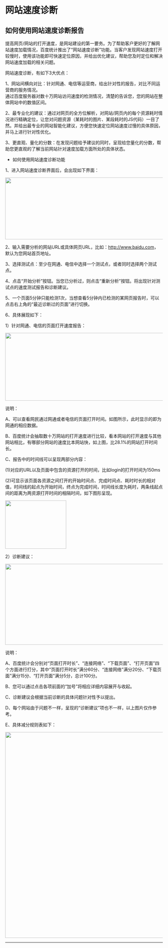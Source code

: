 # 网站速度诊断

<div class="help-center-list-content">
                    <h2>如何使用网站速度诊断报告</h2>
                    <div class="help-center-list-content-detail"><p>提高网页/网站的打开速度，是网站建设的第一要务。为了帮助客户更好的了解网站速度加载情况，百度统计推出了“网站速度诊断”功能。当客户发现网站速度打开较慢时，使用该功能即可快速定位原因，并给出优化建议，帮助您及时定位和解决网站速度加载的相关问题。</p>

<p>网站速度诊断，有如下3大优点：</p>

<p>1、网站间横向对比：针对网通、电信等运营商，给出针对性的报告，对比不同运营商的服务情况。 <br>
通过百度服务器对数十万网站访问速度的检测情况，清楚的告诉您，您的网站在整体网站中的数值区间。</p>

<p>2、最专业化的建议：通过对网页的全方位解析，对网站/网页内的每个资源耗时情况进行精确定位，让您对问题资源（某耗时的图片、某段耗时的JS代码）一目了然。并给出最专业的网站智能化建议，方便您快速定位网站速度过慢的具体原因，并马上进行针对性优化。</p>

<p>3、更直观、量化的分数：在发现问题给予建议的同时，呈现给您量化的分数，帮助您更直观的了解当前网站针对速度加载方面所处的具体状态。</p>

<ul>
<li>如何使用网站速度诊断功能</li>
</ul>

<p>1、进入网站速度诊断界面后，会出现如下界面：</p>

<p><img src="http://mtj.baidu.com/static/article/image/tongji/%E4%BD%BF%E7%94%A8%E6%8C%87%E5%8D%97/%E6%95%B0%E6%8D%AE%E6%8A%A5%E5%91%8A/%E4%BC%98%E5%8C%96%E5%88%86%E6%9E%90-%E5%B7%B2review/%E5%A6%82%E4%BD%95%E4%BD%BF%E7%94%A8%E7%BD%91%E7%AB%99%E9%80%9F%E5%BA%A6%E8%AF%8A%E6%96%AD%E6%8A%A5%E5%91%8A--%E5%B7%B2review/media/image1.png" width="553" height="197"></p>

<p>2、输入需要分析的网站URL或具体网页URL，比如：<a href="http://www.baidu.com">http://www.baidu.com</a>，默认为您网站首页地址。</p>

<p>3、选择测试点：至少在网通、电信中选择一个测试点，或者同时选择两个测试点。</p>

<p>4、点击“开始分析”按钮。当您已分析过，则点击“重新分析”按钮。将出现针对测试点的速度测试报告和诊断建议。</p>

<p>5、一个页面5分钟只能检测1次，当想查看5分钟内已检测的某网页报告时，可以点击右上角的“最近诊断过的页面”进行切换。</p>

<p>6、具体展现如下：</p>

<p>1）针对网通、电信的页面打开速度报告：</p>

<p><img src="http://mtj.baidu.com/static/article/image/tongji/%E4%BD%BF%E7%94%A8%E6%8C%87%E5%8D%97/%E6%95%B0%E6%8D%AE%E6%8A%A5%E5%91%8A/%E4%BC%98%E5%8C%96%E5%88%86%E6%9E%90-%E5%B7%B2review/%E5%A6%82%E4%BD%95%E4%BD%BF%E7%94%A8%E7%BD%91%E7%AB%99%E9%80%9F%E5%BA%A6%E8%AF%8A%E6%96%AD%E6%8A%A5%E5%91%8A--%E5%B7%B2review/media/image2.png" width="553" height="216"></p>

<p>说明：</p>

<p>A、可以查看网民通过网通或者电信的页面打开时间。如图所示，此时显示的即为网通的相应数据。</p>

<p>B、百度统计会抽取数十万网站的打开速度进行比较，看本网站的打开速度与其他网站相比，有哪部分网站的速度比本网站快，如上图，比28.1%的网站打开时间长。</p>

<p>C、报告中的时间线可以呈现两部分内容：</p>

<p>(1)对应的URL以及页面中包含的资源打开的时间，比如login的打开时间为150ms</p>

<p>(2)可显示该页面各资源之间打开的开始时间点、完成时间点、耗时时长的相对值，时间线的起点为开始时间，终点为完成时间，时间线长度为耗时，两条线起点间的距离为两资源打开时间的相隔时间，如下图形呈现。</p>

<p><img src="http://mtj.baidu.com/static/article/image/tongji/%E4%BD%BF%E7%94%A8%E6%8C%87%E5%8D%97/%E6%95%B0%E6%8D%AE%E6%8A%A5%E5%91%8A/%E4%BC%98%E5%8C%96%E5%88%86%E6%9E%90-%E5%B7%B2review/%E5%A6%82%E4%BD%95%E4%BD%BF%E7%94%A8%E7%BD%91%E7%AB%99%E9%80%9F%E5%BA%A6%E8%AF%8A%E6%96%AD%E6%8A%A5%E5%91%8A--%E5%B7%B2review/media/image3.png" width="195" height="154"></p>

<p>2）诊断建议：</p>

<p><img src="http://mtj.baidu.com/static/article/image/tongji/%E4%BD%BF%E7%94%A8%E6%8C%87%E5%8D%97/%E6%95%B0%E6%8D%AE%E6%8A%A5%E5%91%8A/%E4%BC%98%E5%8C%96%E5%88%86%E6%9E%90-%E5%B7%B2review/%E5%A6%82%E4%BD%95%E4%BD%BF%E7%94%A8%E7%BD%91%E7%AB%99%E9%80%9F%E5%BA%A6%E8%AF%8A%E6%96%AD%E6%8A%A5%E5%91%8A--%E5%B7%B2review/media/image4.png" width="553" height="258"></p>

<p>说明：</p>

<p>A、百度统计会分别对“页面打开时长”、“连接网络”、“下载页面”、“打开页面”四个方面进行打分，其中“页面打开时长”满分60分、“连接网络”满分20分、“下载页面”满分15分、“打开页面”满分5分，总计100分。</p>

<p>B、您可以通过点击各项前面的“加号”将相应详细内容展开与收起。</p>

<p>C、诊断建议会根据当前诊断的具体问题针对性予以提出。</p>

<p>D、每个网站由于问题不一样，呈现的“诊断建议”项也不一样，以上图片仅作参考。</p>

<p>E、具体减分规则表如下：</p>

<p><img src="http://mtj.baidu.com/static/article/image/tongji/%E4%BD%BF%E7%94%A8%E6%8C%87%E5%8D%97/%E6%95%B0%E6%8D%AE%E6%8A%A5%E5%91%8A/%E4%BC%98%E5%8C%96%E5%88%86%E6%9E%90-%E5%B7%B2review/%E5%A6%82%E4%BD%95%E4%BD%BF%E7%94%A8%E7%BD%91%E7%AB%99%E9%80%9F%E5%BA%A6%E8%AF%8A%E6%96%AD%E6%8A%A5%E5%91%8A--%E5%B7%B2review/media/image5.png" width="518" height="656"></p>

---


